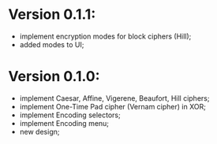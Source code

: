 # Version 0.1.1:
 * implement encryption modes for block ciphers (Hill);
 * added modes to UI;
 
# Version 0.1.0:
 * implement Caesar, Affine, Vigerene, Beaufort, Hill ciphers;
 * implement One-Time Pad cipher (Vernam cipher) in XOR;
 * implement Encoding selectors;
 * implement Encoding menu;
 * new design; 
 